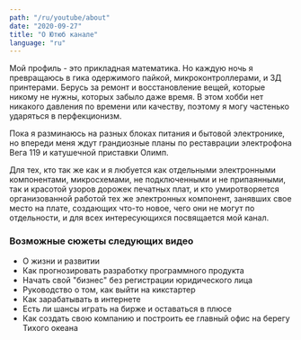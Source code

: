 ```yaml
---
path: "/ru/youtube/about"
date: "2020-09-27"
title: "О Ютюб канале"
language: "ru"
---
```


Мой профиль - это прикладная математика. Но каждую ночь я превращаюсь в гика одержимого пайкой, микроконтроллерами, и 3Д принтерами. Берусь за ремонт и восстановление вещей, которые никому не нужны, которых забыло даже время. В этом хобби нет никакого давления по времени или качеству, поэтому я могу частенько ударяться в перфекционизм.

Пока я разминаюсь на разных блоках питания и бытовой электронике, но впереди меня ждут грандиозные планы по реставрации электрофона Вега 119 и катушечной приставки Олимп.

Для тех, кто так же как и я любуется как отдельными электронными компонентами, микросхемами, не подключенными и не припаянными, так и красотой узоров дорожек печатных плат, и кто умиротворяется организованной работой тех же электронных компонент, занявших свое место на плате, создающих что-то новое, чего они не могут по отдельности, и для всех интересующихся посвящается мой канал.

### Возможные сюжеты следующих видео

- О жизни и развитии
- Как прогнозировать разработку программного продукта
- Начать свой "бизнес" без регистрации юридического лица
- Руководство о том, как выйти на кикстартер
- Как зарабатывать в интернете
- Есть ли шансы играть на бирже и оставаться в плюсе
- Как создать свою компанию и построить ее главный офис на берегу Тихого океана
